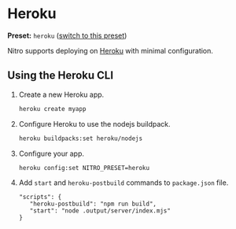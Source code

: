 # Heroku

**Preset:** `heroku` ([switch to this preset](/deploy/#changing-the-deployment-preset))

Nitro supports deploying on [Heroku](https://heroku.com/) with minimal configuration.

## Using the Heroku CLI

1. Create a new Heroku app.

   ```bash
   heroku create myapp
   ```

1. Configure Heroku to use the nodejs buildpack.

   ```bash
   heroku buildpacks:set heroku/nodejs
   ```

1. Configure your app.

   ```bash
   heroku config:set NITRO_PRESET=heroku
   ```
1. Add `start` and `heroku-postbuild` commands to `package.json` file.

   ```
   "scripts": {
      "heroku-postbuild": "npm run build",
      "start": "node .output/server/index.mjs"
   }
   ```
